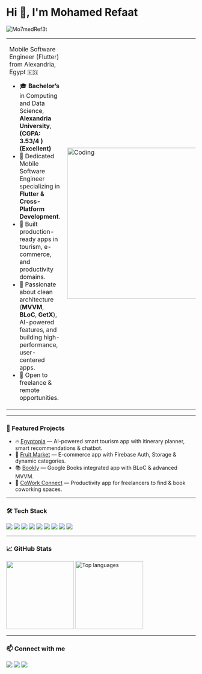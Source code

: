 <h1 align="left">Hi 👋, I'm Mohamed Refaat</h1>
<p align="left">
  <img src="https://komarev.com/ghpvc/?username=Mo7medRef3t&label=Profile%20views&color=0e75b6&style=flat" alt="Mo7medRef3t" />
</p>

<table border="0">
<tr>
<td width="60%">

Mobile Software Engineer (Flutter) from Alexandria, Egypt 🇪🇬

- 🎓 **Bachelor’s** in Computing and Data Science, **Alexandria University**, **(CGPA: 3.53/4 ) (Excellent)**
- 🎯 Dedicated Mobile Software Engineer specializing in **Flutter & Cross-Platform Development**.
- 🚀 Built production-ready apps in tourism, e-commerce, and productivity domains.
- 🧭 Passionate about clean architecture (**MVVM**, **BLoC**, **GetX**), AI-powered features, and building high-performance, user-centered apps.
- 📌 Open to freelance & remote opportunities.

</td>
<td>
<img align="right" alt="Coding" width="400" src="https://media.giphy.com/media/qgQUggAC3Pfv687qPC/giphy.gif">
</td>
</tr>
</table>

---

### 🌟 Featured Projects
- 🔥 [Egyptopia](https://github.com/Mo7medRef3t/Egyptopia) — AI-powered smart tourism app with itinerary planner, smart recommendations & chatbot.
- 🛒 [Fruit Market](https://github.com/Mo7medRef3t/fruits_market) — E-commerce app with Firebase Auth, Storage & dynamic categories.
- 📚 [Bookly](https://github.com/Mo7medRef3t/bookly) — Google Books integrated app with BLoC & advanced MVVM.
- 🏢 [CoWork Connect](https://github.com/Mo7medRef3t/cowork-connect) — Productivity app for freelancers to find & book coworking spaces.

---

### 🛠 Tech Stack
<p align="left">
  <img src="https://img.shields.io/badge/Flutter-02569B?style=flat&logo=flutter&logoColor=white"/>
  <img src="https://img.shields.io/badge/Dart-0175C2?style=flat&logo=dart&logoColor=white"/>
  <img src="https://img.shields.io/badge/Firebase-FFCA28?style=flat&logo=firebase&logoColor=white"/>
  <img src="https://img.shields.io/badge/Clean%20Architecture-structured-ff69b4?style=flat"/>
  <img src="https://img.shields.io/badge/MVVM-architecture-blue?style=flat"/>
  <img src="https://img.shields.io/badge/BLoC-00599C?style=flat&logo=flutter&logoColor=white"/>
  <img src="https://img.shields.io/badge/GetX-ffcd00?style=flat&logo=flutter&logoColor=black"/>
  <img src="https://img.shields.io/badge/REST%20APIs-ff9800?style=flat&logo=postman&logoColor=white"/>
  <img src="https://img.shields.io/badge/Django%20APIs-092E20?style=flat&logo=django&logoColor=white"/>
</p>

---

### 📈 GitHub Stats
<p align="left">
  <img src="https://github-readme-stats.vercel.app/api?username=Mo7medRef3t&show_icons=true&theme=radical&cache_seconds=60"  height="180" />
  <img src="https://github-readme-stats.vercel.app/api/top-langs/?username=Mo7medRef3t&layout=compact&theme=radical" alt="Top languages" height="180"/>
</p>

---

### 📫 Connect with me
<p align="left">
  <a href="https://linkedin.com/in/mohamed-refaat-86baa4246" target="blank"><img align="center" src="https://img.icons8.com/color/48/000000/linkedin.png"/></a>
  <a href="https://github.com/Mo7medRef3t" target="blank"><img align="center" src="https://img.icons8.com/material-outlined/48/000000/github.png"/></a>
  <a href="mailto:mr6737835@gmail.com" target="blank"><img align="center" src="https://img.icons8.com/color/48/000000/gmail.png"/></a>
</p>

